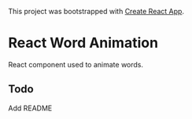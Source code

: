 This project was bootstrapped with [Create React App](https://github.com/facebookincubator/create-react-app).

React Word Animation
==========

React component used to animate words.

## Todo
Add README
